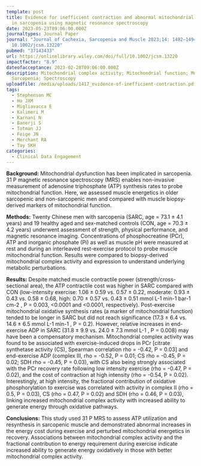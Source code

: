 ```yaml
---
template: post
title: Evidence for inefficient contraction and abnormal mitochondrial activity
  in sarcopenia using magnetic resonance spectroscopy
date: 2023-05-23T09:06:00.000Z
journaltypes: Journal Paper
journal: "Journal of Cachexia, Sarcopenia and Muscle 2023;14: 1482–1494, doi:
  10.1002/jcsm.13220"
pubmed: "37143433"
url: https://onlinelibrary.wiley.com/doi/full/10.1002/jcsm.13220
impactfactor: "8.9"
dateofacceptance: 2023-02-28T09:06:00.000Z
description: Mitochondrial complex activity; Mitochondrial function; Muscle;
  Sarcopenia; Spectroscopy
uploadfile: /media/uploads/1417_evidence-of-inefficient-contraction.pdf
tags:
  - Stephenson MC
  - Ho JXM
  - Migliavacca E
  - Kalimeri M
  - Karnani N
  - Banerji S
  - Totman JJ
  - Feige JN
  - Merchant RA
  - Tay SKH
categories:
  - Clinical Data Engagement
---
```

<!--StartFragment-->

**Background:** Mitochondrial dysfunction has been implicated in sarcopenia. 31 P magnetic resonance spectroscopy (MRS) enables non-invasive measurement of adenosine triphosphate (ATP) synthesis rates to probe mitochondrial function. Here, we assessed muscle energetics in older sarcopenic and non-sarcopenic men and compared with muscle biopsy-derived markers of mitochondrial function.

**Methods:** Twenty Chinese men with sarcopenia (SARC, age = 73.1 ± 4.1 years) and 19 healthy aged and sex-matched controls (CON, age = 70.3 ± 4.2 years) underwent assessment of strength, physical performance, and magnetic resonance imaging. Concentrations of phosphocreatine (PCr), ATP and inorganic phosphate (Pi) as well as muscle pH were measured at rest and during an interleaved rest-exercise protocol to probe muscle mitochondrial function. Results were compared to biopsy-derived mitochondrial complex activity and expression to understand underlying metabolic perturbations.

**Results:** Despite matched muscle contractile power (strength/cross-sectional area), the ATP contractile cost was higher in SARC compared with CON (low-intensity exercise: 1.06 ± 0.59 vs. 0.57 ± 0.22, moderate: 0.93 ± 0.43 vs. 0.58 ± 0.68, high: 0.70 ± 0.57 vs. 0.43 ± 0.51 mmol L-1 min-1 bar-1 cm-2 , P = 0.003, <0.0001 and <0.0001, respectively). Post-exercise mitochondrial oxidative synthesis rates (a marker of mitochondrial function) tended to be longer in SARC but did not reach significance (17.3 ± 6.4 vs. 14.6 ± 6.5 mmol L-1 min-1 , P = 0.2). However, relative increases in end-exercise ADP in SARC (31.8 ± 9.9 vs. 24.0 ± 7.3 mmol L-1 , P = 0.008) may have been a compensatory mechanism. Mitochondrial complex activity was found to be associated with exercise-induced drops in PCr \[citrate synthetase activity (CS), Spearman correlation rho = -0.42, P = 0.03] and end-exercise ADP (complex III, rho = -0.52, P = 0.01; CS rho = -0.45, P = 0.02; SDH rho = -0.45, P = 0.03), with CS also being strongly associated with the PCr recovery rate following low intensity exercise (rho = -0.47, P = 0.02), and the cost of contraction at high intensity (rho = -0.54, P = 0.02). Interestingly, at high intensity, the fractional contribution of oxidative phosphorylation to exercise was correlated with activity in complex II (rho = 0.5, P = 0.03), CS (rho = 0.47, P = 0.02) and SDH (rho = 0.46, P = 0.03), linking increased mitochondrial complex activity with increased ability to generate energy through oxidative pathways.

**Conclusions:** This study used 31 P MRS to assess ATP utilization and resynthesis in sarcopenic muscle and demonstrated abnormal increases in the energy cost during exercise and perturbed mitochondrial energetics in recovery. Associations between mitochondrial complex activity and the fractional contribution to energy requirement during exercise indicate increased ability to generate energy oxidatively in those with better mitochondrial complex activity.

<!--EndFragment-->